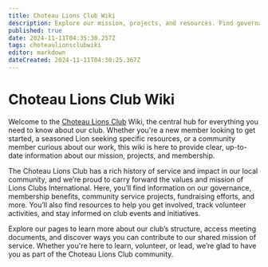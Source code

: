 ```yaml
---
title: Choteau Lions Club Wiki
description: Explore our mission, projects, and resources. Find governance info, member benefits, community projects, and ways to get involved. Stay updated on events and access key documents. Proudly serving Choteau with Lions Clubs International values.
published: true
date: 2024-11-11T04:35:30.257Z
tags: choteaulionsclubwiki
editor: markdown
dateCreated: 2024-11-11T04:30:25.367Z
---
```


# Choteau Lions Club Wiki
Welcome to the [Choteau Lions Club](https://choteaulions.club) Wiki, the central hub for everything you need to know about our club. Whether you're a new member looking to get started, a seasoned Lion seeking specific resources, or a community member curious about our work, this wiki is here to provide clear, up-to-date information about our mission, projects, and membership.

The Choteau Lions Club has a rich history of service and impact in our local community, and we’re proud to carry forward the values and mission of Lions Clubs International. Here, you’ll find information on our governance, membership benefits, community service projects, fundraising efforts, and more. You’ll also find resources to help you get involved, track volunteer activities, and stay informed on club events and initiatives.

Explore our pages to learn more about our club’s structure, access meeting documents, and discover ways you can contribute to our shared mission of service. Whether you're here to learn, volunteer, or lead, we’re glad to have you as part of the Choteau Lions Club community.